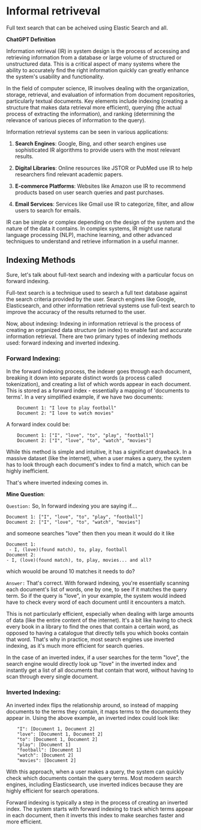 # Informal retriveval

Full text search that can be acheived using Elastic Search and all.

**ChatGPT Definition**

Information retrieval (IR) in system design is the process of accessing and retrieving information from a database or large volume of structured or unstructured data. This is a critical aspect of many systems where the ability to accurately find the right information quickly can greatly enhance the system's usability and functionality. 

In the field of computer science, IR involves dealing with the organization, storage, retrieval, and evaluation of information from document repositories, particularly textual documents. Key elements include indexing (creating a structure that makes data retrieval more efficient), querying (the actual process of extracting the information), and ranking (determining the relevance of various pieces of information to the query).

Information retrieval systems can be seen in various applications:

1. **Search Engines**: Google, Bing, and other search engines use sophisticated IR algorithms to provide users with the most relevant results.

2. **Digital Libraries**: Online resources like JSTOR or PubMed use IR to help researchers find relevant academic papers.

3. **E-commerce Platforms**: Websites like Amazon use IR to recommend products based on user search queries and past purchases.

4. **Email Services**: Services like Gmail use IR to categorize, filter, and allow users to search for emails.

IR can be simple or complex depending on the design of the system and the nature of the data it contains. In complex systems, IR might use natural language processing (NLP), machine learning, and other advanced techniques to understand and retrieve information in a useful manner.


## Indexing Methods

Sure, let's talk about full-text search and indexing with a particular focus on forward indexing.

Full-text search is a technique used to search a full text database against the search criteria provided by the user. Search engines like Google, Elasticsearch, and other information retrieval systems use full-text search to improve the accuracy of the results returned to the user.

Now, about indexing: Indexing in information retrieval is the process of creating an organized data structure (an index) to enable fast and accurate information retrieval. There are two primary types of indexing methods used: forward indexing and inverted indexing.

### Forward Indexing: 

In the forward indexing process, the indexer goes through each document, breaking it down into separate distinct words (a process called tokenization), and creating a list of which words appear in each document. This is stored as a forward index - essentially a mapping of 'documents to terms'. In a very simplified example, if we have two documents:

```
    Document 1: "I love to play football"
    Document 2: "I love to watch movies"
```

A forward index could be:

```
    Document 1: ["I", "love", "to", "play", "football"]
    Document 2: ["I", "love", "to", "watch", "movies"]
```

While this method is simple and intuitive, it has a significant drawback. In a massive dataset (like the internet), when a user makes a query, the system has to look through each document's index to find a match, which can be highly inefficient.

That's where inverted indexing comes in. 

**Mine Question**: 

`Question:` So, In forward indexing you are saying if.... 

```
Document 1: ["I", "love", "to", "play", "football"]
Document 2: ["I", "love", "to", "watch", "movies"]
```

and someone searches "love"  then then you mean it would do it like

```
Document 1:
 - I, (love)(found match), to, play, football 
Document 2:
- I, (love)(found match), to, play, movies... and all?
```

which wouold be around 10 matches it needs to do?

`Answer:` That's correct. With forward indexing, you're essentially scanning each document's list of words, one by one, to see if it matches the query term. So if the query is "love", in your example, the system would indeed have to check every word of each document until it encounters a match.

This is not particularly efficient, especially when dealing with large amounts of data (like the entire content of the internet). It's a bit like having to check every book in a library to find the ones that contain a certain word, as opposed to having a catalogue that directly tells you which books contain that word. That's why in practice, most search engines use inverted indexing, as it's much more efficient for search queries. 

In the case of an inverted index, if a user searches for the term "love", the search engine would directly look up "love" in the inverted index and instantly get a list of all documents that contain that word, without having to scan through every single document.


### Inverted Indexing: 

An inverted index flips the relationship around, so instead of mapping documents to the terms they contain, it maps terms to the documents they appear in. Using the above example, an inverted index could look like:

```
    "I": [Document 1, Document 2]
    "love": [Document 1, Document 2]
    "to": [Document 1, Document 2]
    "play": [Document 1]
    "football": [Document 1]
    "watch": [Document 2]
    "movies": [Document 2]
```

With this approach, when a user makes a query, the system can quickly check which documents contain the query terms. Most modern search engines, including Elasticsearch, use inverted indices because they are highly efficient for search operations.

Forward indexing is typically a step in the process of creating an inverted index. The system starts with forward indexing to track which terms appear in each document, then it inverts this index to make searches faster and more efficient.